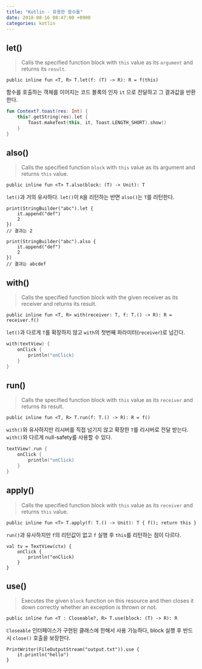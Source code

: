 ```yaml
---
title: "Kotlin - 유용한 함수들"
date: 2018-08-16 08:47:00 +0900
categories: kotlin
---
```


let()
-
> Calls the specified function block with `this` value as its `argument` and returns its `result`.

```
public inline fun <T, R> T.let(f: (T) -> R): R = f(this)
```

함수를 호출하는 객체를 이어지는 코드 블록의 인자 `it` 으로 전달하고 그 결과값을 반환한다.

 
```kotlin
fun Context?.toast(res: Int) {
    this?.getString(res).let {
        Toast.makeText(this, it, Toast.LENGTH_SHORT).show()        
    }
}
```

also()
-
> Calls the specified function `block` with `this` value as its argument and returns `this` value. 

```
public inline fun <T> T.also(block: (T) -> Unit): T
```

`let()`과 거의 유사하다. `let()`이 `R`을 리턴하는 반면 `also()`는 `T`를 리턴한다.

```
print(StringBuilder("abc").let {
	it.append("def")
	2
})
// 결과는 2

print(StringBuilder("abc").also {
	it.append("def")
	2
})
// 결과는 abcdef
```

		
with()
-
> Calls the specified function block with the given receiver as its receiver and returns its result. 

```
public inline fun <T, R> with(receiver: T, f: T.() -> R): R = receiver.f()
```

`let()`과 다르게 `T`를 확장하지 않고 `with`의 첫번째 파라미터(`receiver`)로 넘긴다. 

```kotlin
with(textView) {
	onClick {
		println("onClick)
	}
}
```

run()
-
> Calls the specified function block with `this` value as its `receiver` and returns its result.

```
public inline fun <T, R> T.run(f: T.() -> R): R = f()
```

`with()`와 유사하지만 리시버를 직접 넘기지 않고 확장한 `T`를 리시버로 전달 받는다. `with()`와 다르게 null-safety를 사용할 수 있다.


```kotlin
textView?.run {
	onClick {
		println("onClick)
	}
}
```

apply()
-
> Calls the specified function block with `this` value as its `receiver` and returns `this` value.

```
public inline fun <T> T.apply(f: T.() -> Unit): T { f(); return this }
```

`run()`과 유사하지만 `f`의 리턴값이 없고 `f` 실행 후 `this`를 리턴하는 점이 다르다.

```
val tv = TextView(ctx) {
	onClick {
		println("onClick)
	}
}
```

use()
-
> Executes the given `block` function on this resource and then closes it down correctly whether an exception is thrown or not.

```
public inline fun <T : Closeable?, R> T.use(block: (T) -> R): R 
``` 

`Closeable` 인터페이스가 구현된 클래스에 한해서 사용 가능하다, block 실행 후 반드시 `close()` 호출을 보장한다.

```
PrintWriter(FileOutputStream("output.txt")).use {
    it.println("hello")
}
```
